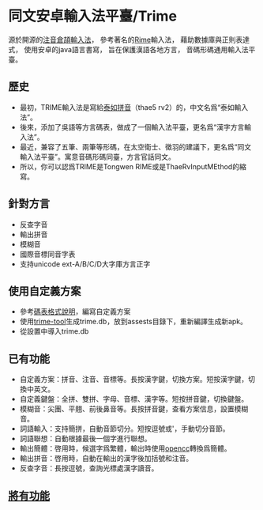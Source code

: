 同文安卓輸入法平臺/Trime
=====
源於開源的[注音倉頡輸入法]，
參考著名的[Rime]輸入法，
藉助數據庫與正則表達式，
使用安卓的java語言書寫，
旨在保護漢語各地方言，
音碼形碼通用輸入法平臺。

## 歷史
- 最初，TRIME輸入法是寫給[泰如拼音]（thae5 rv2）的，中文名爲“泰如輸入法”。
- 後來，添加了吳語等方言碼表，做成了一個輸入法平臺，更名爲“漢字方言輸入法”。
- 最近，兼容了五筆、兩筆等形碼，在太空衛士、徵羽的建議下，更名爲“同文輸入法平臺”。寓意音碼形碼同臺，方言官話同文。
- 所以，你可以認爲TRIME是Tongwen RIME或是ThaeRvInputMEthod的縮寫。

## 針對方言
- 反查字音
- 輸出拼音
- 模糊音
- 國際音標同音字表
- 支持unicode ext-A/B/C/D大字庫方言正字

## 使用自定義方案
- 參考[碼表格式說明](https://github.com/osfans/trime-tool/blob/master/data/README.md)，編寫自定義方案
- 使用[trime-tool]生成trime.db，放到assests目錄下，重新編譯生成新apk。
- 從設置中導入trime.db

## 已有功能
- 自定義方案：拼音、注音、音標等。長按漢字鍵，切換方案。短按漢字鍵，切換中英文。
- 自定義鍵盤：全拼、雙拼、字母、音標、漢字等。短按拼音鍵，切換鍵盤。
- 模糊音：尖團、平翹、前後鼻音等。長按拼音鍵，查看方案信息，設置模糊音。
- 詞語輸入：支持簡拼，自動音節切分。短按逗號或'，手動切分音節。
- 詞語聯想：自動根據最後一個字進行聯想。
- 輸出簡體：啓用時，候選字爲繁體，輸出時使用[opencc]轉換爲簡體。
- 輸出拼音：啓用時，自動在輸出的漢字後加括號和注音。
- 反查字音：長按逗號，查詢光標處漢字讀音。

## [將有功能](https://github.com/osfans/trime/issues?q=is%3Aopen+is%3Aissue+label%3A%E5%8A%9F%E8%83%BD)


[trime-tool]: https://github.com/osfans/trime-tool/
[opencc]: https://github.com/BYVoid/OpenCC
[Rime]: https://code.google.com/p/rimeime/
[注音倉頡輸入法]: https://code.google.com/p/android-traditional-chinese-ime/
[泰如拼音]: http://tieba.baidu.com/f?kw=%E6%B3%B0%E5%A6%82
